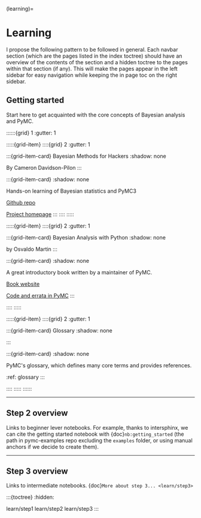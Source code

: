 (learning)=
# Learning

I propose the following pattern to be followed in general.
Each navbar section (which are the pages listed in the index toctree)
should have an overview of the contents of the section and a hidden
toctree to the pages within that section (if any). This will make the
pages appear in the left sidebar for easy navigation while keeping the
in page toc on the right sidebar.

## Getting started

Start here to get acquainted with the core concepts of Bayesian analysis and PyMC.

::::::{grid} 1
:gutter: 1

:::::{grid-item}
::::{grid} 2
:gutter: 1

:::{grid-item-card} Bayesian Methods for Hackers
:shadow: none

By Cameron Davidson-Pilon
:::

:::{grid-item-card}
:shadow: none

Hands-on learning of  Bayesian statistics and PyMC3

[Github repo](https://github.com/CamDavidsonPilon/Probabilistic-Programming-and-Bayesian-Methods-for-Hackers)

[Project homepage](http://camdavidsonpilon.github.io/Probabilistic-Programming-and-Bayesian-Methods-for-Hackers/)
:::
::::
:::::

:::::{grid-item}
::::{grid} 2
:gutter: 1

:::{grid-item-card} Bayesian Analysis with Python
:shadow: none

by Osvaldo Martin
:::

:::{grid-item-card}
:shadow: none

A great introductory book written by a maintainer of PyMC.

[Book website](https://www.packtpub.com/big-data-and-business-intelligence/bayesian-analysis-python-second-edition)

[Code and errata in PyMC](https://github.com/aloctavodia/BAP)
:::

::::
:::::

:::::{grid-item}
::::{grid} 2
:gutter: 1

:::{grid-item-card} Glossary
:shadow: none

:::

:::{grid-item-card}
:shadow: none

PyMC's glossary, which defines many core terms and provides references.

:ref: glossary
:::

::::
:::::
::::::


---
## Step 2 overview
Links to beginner lever notebooks. For example,
thanks to intersphinx, we can cite the getting started
notebook with {doc}`nb:getting_started` (the path in pymc-examples repo excluding
the `examples` folder, or using manual anchors if we decide to create them).

---
## Step 3 overview

Links to intermediate notebooks. {doc}`More about step 3... <learn/step3>`

:::{toctree}
:hidden:

learn/step1
learn/step2
learn/step3
:::
